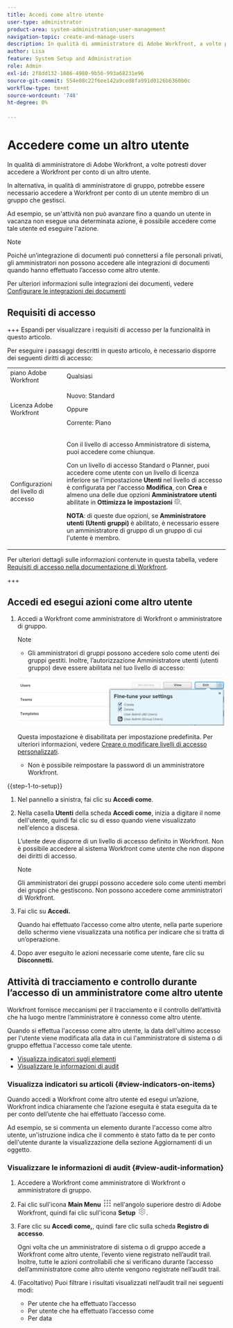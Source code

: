 ```yaml
---
title: Accedi come altro utente
user-type: administrator
product-area: system-administration;user-management
navigation-topic: create-and-manage-users
description: In qualità di amministratore di Adobe Workfront, a volte potresti dover accedere a Workfront per conto di un altro utente.
author: Lisa
feature: System Setup and Administration
role: Admin
exl-id: 2f8dd132-1086-4980-9b56-993a68231e96
source-git-commit: 554e08c22f6ee142a9ced8fa991d0126b6360b0c
workflow-type: tm+mt
source-wordcount: '748'
ht-degree: 0%

---
```


# Accedere come un altro utente

<!--Audited: April, 2024-->

<!--<span class="preview">The highlighted information on this page refers to functionality not yet generally available. It is available for all users only in the Preview environment.</span> -->

<!--
**DON'T DELETE, DRAFT OR HIDE THIS ARTICLE. IT IS LINKED TO THE PRODUCT, THROUGH THE CONTEXT SENSITIVE HELP LINKS. Also linked to other articles: Creating and Managing Groups, etc.</p>
-->

In qualità di amministratore di Adobe Workfront, a volte potresti dover accedere a Workfront per conto di un altro utente.

In alternativa, in qualità di amministratore di gruppo, potrebbe essere necessario accedere a Workfront per conto di un utente membro di un gruppo che gestisci.

Ad esempio, se un&#39;attività non può avanzare fino a quando un utente in vacanza non esegue una determinata azione, è possibile accedere come tale utente ed eseguire l&#39;azione.

<!--
<note type="note">
Some users, such as executives, need to be able to control which administrators can log in to their accounts, and for how long. Working with your organization, Workfront configures settings that allow this control for these users. When a Workfront administrator or group administrator (associated with one of the user's groups) tries to log in as one of these users, an on-screen message prompts the administrator to contact the user for access. From the user profile area, the user can then grant access to the administrator and specify an expiration time for it. For more information on how the user does this, see
<a href="../../../workfront-basics/manage-your-account-and-profile/configuring-your-user-profile/configure-my-settings.md#access" class="MCXref xref">Access</a> in
<a href="../../../workfront-basics/manage-your-account-and-profile/configuring-your-user-profile/configure-my-settings.md" class="MCXref xref">Configure My Settings</a>.
<span class="PinkDraftNote">[Add a note about this being only for the Enterprise package if they decide to do it that way]</span>
</note>
-->

>[!NOTE]
>
>Poiché un’integrazione di documenti può connettersi a file personali privati, gli amministratori non possono accedere alle integrazioni di documenti quando hanno effettuato l’accesso come altro utente.
>
>Per ulteriori informazioni sulle integrazioni dei documenti, vedere [Configurare le integrazioni dei documenti](../../../administration-and-setup/configure-integrations/configure-document-integrations.md)

## Requisiti di accesso

+++ Espandi per visualizzare i requisiti di accesso per la funzionalità in questo articolo.

Per eseguire i passaggi descritti in questo articolo, è necessario disporre dei seguenti diritti di accesso:

<table style="table-layout:auto"> 
 <col> 
 <col> 
 <tbody> 
  <tr> 
   <td role="rowheader">piano Adobe Workfront</td> 
   <td>Qualsiasi</td> 
  </tr> 
  <tr> 
   <td role="rowheader">Licenza Adobe Workfront</td> 
   <td> <p>Nuovo: Standard</p>
   <p>Oppure</p>
   <p>Corrente: Piano</p></td> 
  </tr> 
  <tr> 
   <td role="rowheader">Configurazioni del livello di accesso</td> 
   <td> <p>Con il livello di accesso Amministratore di sistema, puoi accedere come chiunque.</p> <p>Con un livello di accesso Standard o Planner, puoi accedere come utente con un livello di licenza inferiore se l'impostazione <b>Utenti</b> nel livello di accesso è configurata per l'accesso <b>Modifica</b>, con <b>Crea</b> e almeno una delle due opzioni <b>Amministratore utenti</b> abilitate in <b>Ottimizza le impostazioni</b> <img src="assets/gear-icon-in-access-levels.png">. </p> 
   <p><b>NOTA</b>: di queste due opzioni, se <b>Amministratore utenti (Utenti gruppi)</b> è abilitato, è necessario essere un amministratore di gruppo di un gruppo di cui l'utente è membro.</p></td>
  </tr> 
 </tbody> 
</table>

Per ulteriori dettagli sulle informazioni contenute in questa tabella, vedere [Requisiti di accesso nella documentazione di Workfront](/help/quicksilver/administration-and-setup/add-users/access-levels-and-object-permissions/access-level-requirements-in-documentation.md).

+++

## Accedi ed esegui azioni come altro utente

1. Accedi a Workfront come amministratore di Workfront o amministratore di gruppo.

   >[!NOTE]
   >
   >* Gli amministratori di gruppi possono accedere solo come utenti dei gruppi gestiti. Inoltre, l’autorizzazione Amministratore utenti (utenti gruppo) deve essere abilitata nel tuo livello di accesso:
   >   
   >  ![Utente amministratore gruppo](assets/group-admin-user.png)
   >   
   >  Questa impostazione è disabilitata per impostazione predefinita. Per ulteriori informazioni, vedere [Creare o modificare livelli di accesso personalizzati](../../../administration-and-setup/add-users/configure-and-grant-access/create-modify-access-levels.md).
   >   
   >* Non è possibile reimpostare la password di un amministratore Workfront.

{{step-1-to-setup}}

1. Nel pannello a sinistra, fai clic su **Accedi come**.

1. Nella casella **Utenti** della scheda **Accedi come**, inizia a digitare il nome dell&#39;utente, quindi fai clic su di esso quando viene visualizzato nell&#39;elenco a discesa.

   L’utente deve disporre di un livello di accesso definito in Workfront. Non è possibile accedere al sistema Workfront come utente che non dispone dei diritti di accesso.

   >[!NOTE]
   >
   >Gli amministratori dei gruppi possono accedere solo come utenti membri dei gruppi che gestiscono. Non possono accedere come amministratori di Workfront.

1. Fai clic su **Accedi.**

   <!--
   <p> Might come in a future story:</p>
   -->

   <!--
   <p data-mc-conditions="QuicksilverOrClassic.Draft mode">click an Access period and then click Request to ask the user for access to log as him or her for the specified period of time. Continue these steps after the user grants access. Specify somewhere here that this is only for the Enterprise package if they decide on that</p>
   -->

   <!--
   <p data-mc-conditions="QuicksilverOrClassic.Draft mode">Or </p>
   -->

   <!--
   <p data-mc-conditions="QuicksilverOrClassic.Draft mode">If a prompt appears indicating that the user has restricted access to their account, contact the user to request access.</p>
   -->

   <!--
   <p data-mc-conditions="QuicksilverOrClassic.Draft mode">The user can then can grant you "Log in as" access in their user profile. They can also specify an expiration date and time for the access period. </p>
   -->

   <!--
   This triggers an email to let you know that you have access to log in as the user, depending on how your event notifications are enabled. For more information, see <a href="../../../workfront-basics/using-notifications/event-notifications.md" class="MCXref xref">Event notifications</a>.
   </div>
   -->

   Quando hai effettuato l’accesso come altro utente, nella parte superiore dello schermo viene visualizzata una notifica per indicare che si tratta di un’operazione.

1. Dopo aver eseguito le azioni necessarie come utente, fare clic su **Disconnetti.**

## Attività di tracciamento e controllo durante l’accesso di un amministratore come altro utente

Workfront fornisce meccanismi per il tracciamento e il controllo dell’attività che ha luogo mentre l’amministratore è connesso come altro utente.

Quando si effettua l&#39;accesso come altro utente, la data dell&#39;ultimo accesso per l&#39;utente viene modificata alla data in cui l&#39;amministratore di sistema o di gruppo effettua l&#39;accesso come tale utente.

* [Visualizza indicatori sugli elementi](#view-indicators-on-items)
* [Visualizzare le informazioni di audit](#view-audit-information)

### Visualizza indicatori su articoli {#view-indicators-on-items}

Quando accedi a Workfront come altro utente ed esegui un’azione, Workfront indica chiaramente che l’azione eseguita è stata eseguita da te per conto dell’utente che hai effettuato l’accesso come.

Ad esempio, se si commenta un elemento durante l&#39;accesso come altro utente, un&#39;istruzione indica che il commento è stato fatto da te per conto dell&#39;utente durante la visualizzazione della sezione Aggiornamenti di un oggetto.

### Visualizzare le informazioni di audit {#view-audit-information}

1. Accedere a Workfront come amministratore di Workfront o amministratore di gruppo.
1. Fai clic sull&#39;icona **Main Menu** ![Main Menu icon](assets/main-menu-icon.png) nell&#39;angolo superiore destro di Adobe Workfront, quindi fai clic sull&#39;icona **Setup** ![Gear settings](assets/gear-icon-settings.png).

1. Fare clic su **Accedi come,**, quindi fare clic sulla scheda **Registro di accesso**.

   Ogni volta che un amministratore di sistema o di gruppo accede a Workfront come altro utente, l’evento viene registrato nell’audit trail. Inoltre, tutte le azioni controllabili che si verificano durante l’accesso dell’amministratore come altro utente vengono registrate nell’audit trail.

1. (Facoltativo) Puoi filtrare i risultati visualizzati nell’audit trail nei seguenti modi:

   * Per utente che ha effettuato l’accesso
   * Per utente che ha effettuato l’accesso come
   * Per data
